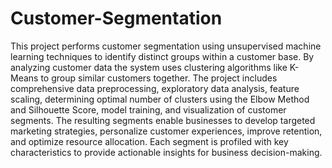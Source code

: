 # Customer-Segmentation
This project performs customer segmentation using unsupervised machine learning techniques to identify distinct groups within a customer base. By analyzing customer data  the system uses clustering algorithms like K-Means to group similar customers together. The project includes comprehensive data preprocessing, exploratory data analysis, feature scaling, determining optimal number of clusters using the Elbow Method and Silhouette Score, model training, and visualization of customer segments. The resulting segments enable businesses to develop targeted marketing strategies, personalize customer experiences, improve retention, and optimize resource allocation. Each segment is profiled with key characteristics to provide actionable insights for business decision-making.

